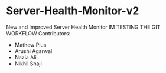 # Server-Health-Monitor-v2
New and Improved Server Health Monitor
IM TESTING THE GIT WORKFLOW
Contributors:
<ul>
<li>Mathew Pius</li>
<li>Arushi Agarwal</li>
<li>Nazia Ali</li>
<li>Nikhil Shaji</li>
</ul>


